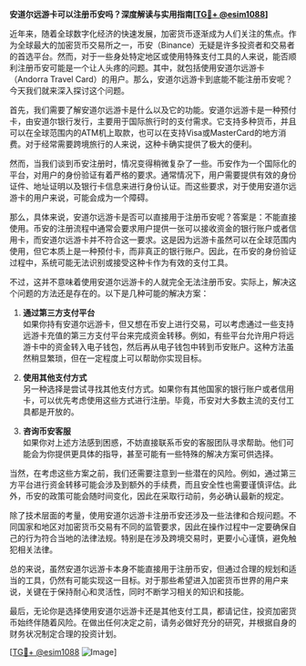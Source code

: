 **安道尔远游卡可以注册币安吗？深度解读与实用指南[[TG💪+ @esim1088](https://t.me/s/esim1088)]**

近年来，随着全球数字化经济的快速发展，加密货币逐渐成为人们关注的焦点。作为全球最大的加密货币交易所之一，币安（Binance）无疑是许多投资者和交易者的首选平台。然而，对于一些身处特定地区或使用特殊支付工具的人来说，能否顺利注册币安可能是一个让人头疼的问题。其中，就包括使用安道尔远游卡（Andorra Travel Card）的用户。那么，安道尔远游卡到底能不能注册币安呢？今天我们就来深入探讨这个问题。

首先，我们需要了解安道尔远游卡是什么以及它的功能。安道尔远游卡是一种预付卡，由安道尔银行发行，主要用于国际旅行时的支付需求。它支持多种货币，并且可以在全球范围内的ATM机上取款，也可以在支持Visa或MasterCard的地方消费。对于经常需要跨境旅行的人来说，这种卡确实提供了极大的便利。

然而，当我们谈到币安注册时，情况变得稍微复杂了一些。币安作为一个国际化的平台，对用户的身份验证有着严格的要求。通常情况下，用户需要提供有效的身份证件、地址证明以及银行卡信息来进行身份认证。而这些要求，对于使用安道尔远游卡的用户来说，可能会成为一个障碍。

那么，具体来说，安道尔远游卡是否可以直接用于注册币安呢？答案是：不能直接使用。币安的注册流程中通常会要求用户提供一张可以接收资金的银行账户或者信用卡，而安道尔远游卡并不符合这一要求。这是因为远游卡虽然可以在全球范围内使用，但它本质上是一种预付卡，而非真正的银行账户。因此，在币安的身份验证过程中，系统可能无法识别或接受这种卡作为有效的支付工具。

不过，这并不意味着使用安道尔远游卡的人就完全无法注册币安。实际上，解决这个问题的方法还是存在的。以下是几种可能的解决方案：

1. **通过第三方支付平台**  
   如果你持有安道尔远游卡，但又想在币安上进行交易，可以考虑通过一些支持远游卡充值的第三方支付平台来完成资金转移。例如，有些平台允许用户将远游卡中的资金转入电子钱包，然后再从电子钱包中转到币安账户。这种方法虽然稍显繁琐，但在一定程度上可以帮助你实现目标。

2. **使用其他支付方式**  
   另一种选择是尝试寻找其他支付方式。如果你有其他国家的银行账户或者信用卡，可以优先考虑使用这些方式进行注册。毕竟，币安对大多数主流的支付工具都是开放的。

3. **咨询币安客服**  
   如果你对上述方法感到困惑，不妨直接联系币安的客服团队寻求帮助。他们可能会为你提供更具体的指导，甚至可能有一些特殊的解决方案可供选择。

当然，在考虑这些方案之前，我们还需要注意到一些潜在的风险。例如，通过第三方平台进行资金转移可能会涉及到额外的手续费，而且安全性也需要谨慎评估。此外，币安的政策可能会随时间变化，因此在采取行动前，务必确认最新的规定。

除了技术层面的考量，使用安道尔远游卡注册币安还涉及一些法律和合规问题。不同国家和地区对加密货币交易有不同的监管要求，因此在操作过程中一定要确保自己的行为符合当地的法律法规。特别是在涉及跨境交易时，更要小心谨慎，避免触犯相关法律。

总的来说，虽然安道尔远游卡本身不能直接用于注册币安，但通过合理的规划和适当的工具，仍然有可能实现这一目标。对于那些希望进入加密货币世界的用户来说，关键在于保持耐心和灵活性，同时不断学习相关的知识和技能。

最后，无论你是选择使用安道尔远游卡还是其他支付工具，都请记住，投资加密货币始终伴随着风险。在做出任何决定之前，请务必做好充分的研究，并根据自身的财务状况制定合理的投资计划。

[[TG💪+ @esim1088](https://t.me/s/esim1088) ![Image](https://i.postimg.cc/4NQfJmqS/Snipaste-2025-05-13-00-14-12.png)]
